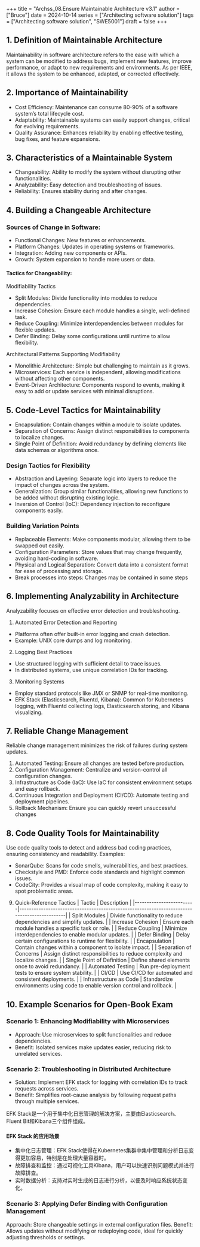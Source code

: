 +++
title = "Archss_08.Ensure Maintainable Architecture v3.1"
author = ["Bruce"]
date = 2024-10-14
series = ["Architecting software solution"]
tags = ["Architecting software solution", "SWE5001"]
draft = false
+++

## 1. Definition of Maintainable Architecture
Maintainability in software architecture refers to the ease with which a system can be modified to address bugs, implement new features, improve performance, or adapt to new requirements and environments. As per IEEE, it allows the system to be enhanced, adapted, or corrected effectively.

## 2. Importance of Maintainability
- Cost Efficiency: Maintenance can consume 80-90% of a software system’s total lifecycle cost.
- Adaptability: Maintainable systems can easily support changes, critical for evolving requirements.
- Quality Assurance: Enhances reliability by enabling effective testing, bug fixes, and feature expansions.

## 3. Characteristics of a Maintainable System
- Changeability: Ability to modify the system without disrupting other functionalities.
- Analyzability: Easy detection and troubleshooting of issues.
- Reliability: Ensures stability during and after changes.

## 4. Building a Changeable Architecture
### Sources of Change in Software:
- Functional Changes: New features or enhancements.
- Platform Changes: Updates in operating systems or frameworks.
- Integration: Adding new components or APIs.
- Growth: System expansion to handle more users or data.
#### Tactics for Changeability:
Modifiability Tactics

- Split Modules: Divide functionality into modules to reduce dependencies.
- Increase Cohesion: Ensure each module handles a single, well-defined task.
- Reduce Coupling: Minimize interdependencies between modules for flexible updates.
- Defer Binding: Delay some configurations until runtime to allow flexibility.

Architectural Patterns Supporting Modifiability

- Monolithic Architecture: Simple but challenging to maintain as it grows.
- Microservices: Each service is independent, allowing modifications without affecting other components.
- Event-Driven Architecture: Components respond to events, making it easy to add or update services with minimal disruptions.

## 5. Code-Level Tactics for Maintainability
- Encapsulation: Contain changes within a module to isolate updates.
- Separation of Concerns: Assign distinct responsibilities to components to localize changes.
- Single Point of Definition: Avoid redundancy by defining elements like data schemas or algorithms once.
### Design Tactics for Flexibility
- Abstraction and Layering: Separate logic into layers to reduce the impact of changes across the system.
- Generalization: Group similar functionalities, allowing new functions to be added without disrupting existing logic.
- Inversion of Control (IoC): Dependency injection to reconfigure components easily.
### Building Variation Points
- Replaceable Elements: Make components modular, allowing them to be swapped out easily.
- Configuration Parameters: Store values that may change frequently, avoiding hard-coding in software.
- Physical and Logical Separation: Convert data into a consistent format for ease of processing and storage.
- Break processes into steps: Changes may be contained in some steps

## 6. Implementing Analyzability in Architecture
Analyzability focuses on effective error detection and troubleshooting.

1. Automated Error Detection and Reporting
- Platforms often offer built-in error logging and crash detection.
- Example: UNIX core dumps and log monitoring.

2. Logging Best Practices
- Use structured logging with sufficient detail to trace issues.
- In distributed systems, use unique correlation IDs for tracking.

3. Monitoring Systems
- Employ standard protocols like JMX or SNMP for real-time monitoring.
- EFK Stack (Elasticsearch, Fluentd, Kibana): Common for Kubernetes logging, with Fluentd collecting logs, Elasticsearch storing, and Kibana visualizing.

## 7. Reliable Change Management
Reliable change management minimizes the risk of failures during system updates.

1. Automated Testing: Ensure all changes are tested before production.
2. Configuration Management: Centralize and version-control all configuration changes.
3. Infrastructure as Code (IaC): Use IaC for consistent environment setups and easy rollback.
4. Continuous Integration and Deployment (CI/CD): Automate testing and deployment pipelines.
5. Rollback Mechanism: Ensure you can quickly revert unsuccessful changes

## 8. Code Quality Tools for Maintainability
Use code quality tools to detect and address bad coding practices, ensuring consistency and readability. Examples:

- SonarQube: Scans for code smells, vulnerabilities, and best practices.
- Checkstyle and PMD: Enforce code standards and highlight common issues.
- CodeCity: Provides a visual map of code complexity, making it easy to spot problematic areas.

9. Quick-Reference Tactics
| Tactic                  | Description                                                                                 |
|-------------------------|---------------------------------------------------------------------------------------------|
| Split Modules           | Divide functionality to reduce dependencies and simplify updates.                          |
| Increase Cohesion       | Ensure each module handles a specific task or role.                                        |
| Reduce Coupling         | Minimize interdependencies to enable modular updates.                                      |
| Defer Binding           | Delay certain configurations to runtime for flexibility.                                   |
| Encapsulation           | Contain changes within a component to isolate impact.                                      |
| Separation of Concerns  | Assign distinct responsibilities to reduce complexity and localize changes.                |
| Single Point of Definition | Define shared elements once to avoid redundancy.                                       |
| Automated Testing       | Run pre-deployment tests to ensure system stability.                                       |
| CI/CD                   | Use CI/CD for automated and consistent deployments.                                        |
| Infrastructure as Code  | Standardize environments using code to enable version control and rollback.                |

## 10. Example Scenarios for Open-Book Exam
### Scenario 1: Enhancing Modifiability with Microservices

- Approach: Use microservices to split functionalities and reduce dependencies.
- Benefit: Isolated services make updates easier, reducing risk to unrelated services.
### Scenario 2: Troubleshooting in Distributed Architecture

- Solution: Implement EFK stack for logging with correlation IDs to track requests across services.
- Benefit: Simplifies root-cause analysis by following request paths through multiple services.

EFK Stack是一个用于集中化日志管理的解决方案，主要由Elasticsearch、Fluent Bit和Kibana三个组件组成。

#### EFK Stack 的应用场景
- 集中化日志管理：EFK Stack使得在Kubernetes集群中集中管理和分析日志变得更加容易，特别是在处理大量容器时。
- 故障排查和监控：通过可视化工具Kibana，用户可以快速识别问题模式并进行故障排查。
- 实时数据分析：支持对实时生成的日志进行分析，以便及时响应系统状态变化。

### Scenario 3: Applying Defer Binding with Configuration Management

Approach: Store changeable settings in external configuration files.
Benefit: Allows updates without modifying or redeploying code, ideal for quickly adjusting thresholds or settings.
